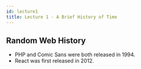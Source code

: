 ```yaml
---
id: lecture1
title: Lecture 1 - A Brief History of Time
---
```


## Random Web History

- PHP and Comic Sans were both released in 1994.
- React was first released in 2012.

